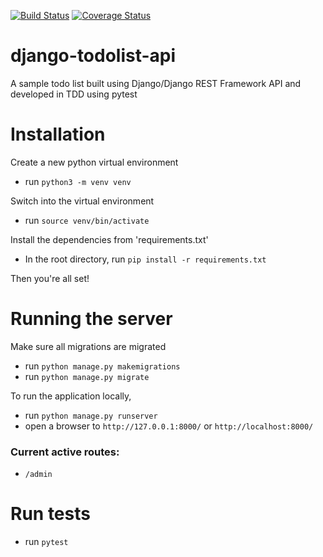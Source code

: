 [![Build Status](https://travis-ci.com/hejeong/django-todolist-api.svg?branch=master)](https://travis-ci.com/hejeong/django-todolist-api)
[![Coverage Status](https://coveralls.io/repos/github/hejeong/django-todolist-api/badge.svg?branch=master)](https://coveralls.io/github/hejeong/django-todolist-api?branch=master)
# django-todolist-api
A sample todo list built using Django/Django REST Framework API and developed in TDD using pytest

# Installation
Create a new python virtual environment <br/>
- run `python3 -m venv venv` <br/>

Switch into the virtual environment <br/>
- run `source venv/bin/activate`

Install the dependencies from 'requirements.txt'<br/>
- In the root directory, run `pip install -r requirements.txt` <br/>

Then you're all set!
# Running the server
Make sure all migrations are migrated <br/>
- run `python manage.py makemigrations`
- run `python manage.py migrate`

To run the application locally, <br/>
- run `python manage.py runserver`
- open a browser to `http://127.0.0.1:8000/` or `http://localhost:8000/`

### Current active routes:
- `/admin`

# Run tests
- run `pytest`
